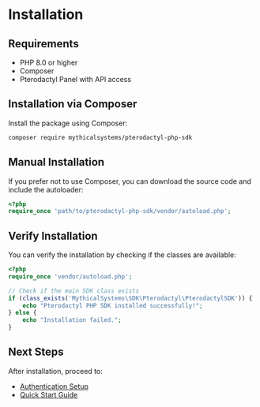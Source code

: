 # Installation

## Requirements

- PHP 8.0 or higher
- Composer
- Pterodactyl Panel with API access

## Installation via Composer

Install the package using Composer:

```bash
composer require mythicalsystems/pterodactyl-php-sdk
```

## Manual Installation

If you prefer not to use Composer, you can download the source code and include the autoloader:

```php
<?php
require_once 'path/to/pterodactyl-php-sdk/vendor/autoload.php';
```

## Verify Installation

You can verify the installation by checking if the classes are available:

```php
<?php
require_once 'vendor/autoload.php';

// Check if the main SDK class exists
if (class_exists('MythicalSystems\SDK\Pterodactyl\PterodactylSDK')) {
    echo "Pterodactyl PHP SDK installed successfully!";
} else {
    echo "Installation failed.";
}
```

## Next Steps

After installation, proceed to:
- [Authentication Setup](authentication.md)
- [Quick Start Guide](quick-start.md)
